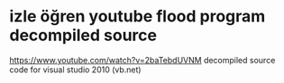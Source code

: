 # izle öğren youtube flood program decompiled source
https://www.youtube.com/watch?v=2baTebdUVNM decompiled source code
for visual studio 2010 (vb.net)
